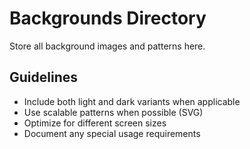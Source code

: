 # Backgrounds Directory

Store all background images and patterns here.

## Guidelines

- Include both light and dark variants when applicable
- Use scalable patterns when possible (SVG)
- Optimize for different screen sizes
- Document any special usage requirements

